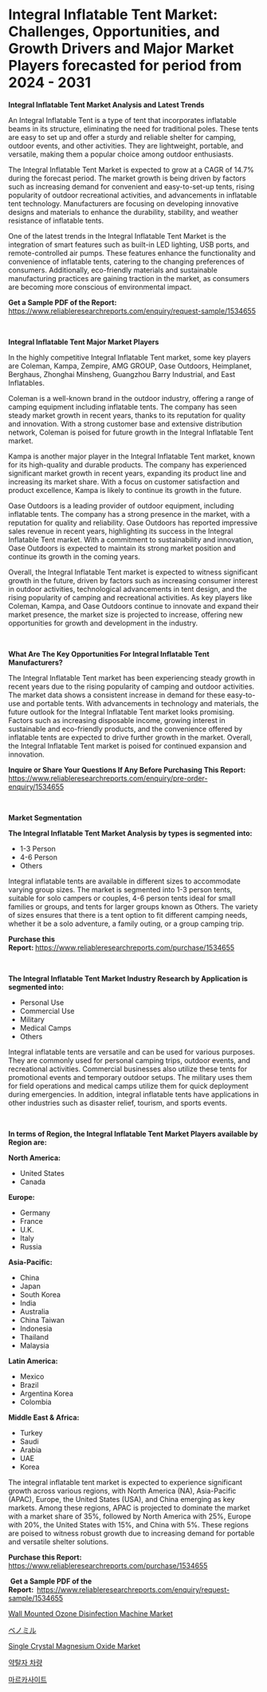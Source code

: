 <p><h1>Integral Inflatable Tent Market: Challenges, Opportunities, and Growth Drivers and Major Market Players forecasted for period from 2024 - 2031</h1></p><p><strong>Integral Inflatable Tent Market Analysis and Latest Trends</strong></p>
<p><p>An Integral Inflatable Tent is a type of tent that incorporates inflatable beams in its structure, eliminating the need for traditional poles. These tents are easy to set up and offer a sturdy and reliable shelter for camping, outdoor events, and other activities. They are lightweight, portable, and versatile, making them a popular choice among outdoor enthusiasts.</p><p>The Integral Inflatable Tent Market is expected to grow at a CAGR of 14.7% during the forecast period. The market growth is being driven by factors such as increasing demand for convenient and easy-to-set-up tents, rising popularity of outdoor recreational activities, and advancements in inflatable tent technology. Manufacturers are focusing on developing innovative designs and materials to enhance the durability, stability, and weather resistance of inflatable tents.</p><p>One of the latest trends in the Integral Inflatable Tent Market is the integration of smart features such as built-in LED lighting, USB ports, and remote-controlled air pumps. These features enhance the functionality and convenience of inflatable tents, catering to the changing preferences of consumers. Additionally, eco-friendly materials and sustainable manufacturing practices are gaining traction in the market, as consumers are becoming more conscious of environmental impact.</p></p>
<p><strong>Get a Sample PDF of the Report:&nbsp;</strong> <a href="https://www.reliableresearchreports.com/enquiry/request-sample/1534655">https://www.reliableresearchreports.com/enquiry/request-sample/1534655</a></p>
<p>&nbsp;</p>
<p><strong>Integral Inflatable Tent Major Market Players</strong></p>
<p><p>In the highly competitive Integral Inflatable Tent market, some key players are Coleman, Kampa, Zempire, AMG GROUP, Oase Outdoors, Heimplanet, Berghaus, Zhonghai Minsheng, Guangzhou Barry Industrial, and East Inflatables. </p><p>Coleman is a well-known brand in the outdoor industry, offering a range of camping equipment including inflatable tents. The company has seen steady market growth in recent years, thanks to its reputation for quality and innovation. With a strong customer base and extensive distribution network, Coleman is poised for future growth in the Integral Inflatable Tent market.</p><p>Kampa is another major player in the Integral Inflatable Tent market, known for its high-quality and durable products. The company has experienced significant market growth in recent years, expanding its product line and increasing its market share. With a focus on customer satisfaction and product excellence, Kampa is likely to continue its growth in the future.</p><p>Oase Outdoors is a leading provider of outdoor equipment, including inflatable tents. The company has a strong presence in the market, with a reputation for quality and reliability. Oase Outdoors has reported impressive sales revenue in recent years, highlighting its success in the Integral Inflatable Tent market. With a commitment to sustainability and innovation, Oase Outdoors is expected to maintain its strong market position and continue its growth in the coming years.</p><p>Overall, the Integral Inflatable Tent market is expected to witness significant growth in the future, driven by factors such as increasing consumer interest in outdoor activities, technological advancements in tent design, and the rising popularity of camping and recreational activities. As key players like Coleman, Kampa, and Oase Outdoors continue to innovate and expand their market presence, the market size is projected to increase, offering new opportunities for growth and development in the industry.</p></p>
<p>&nbsp;</p>
<p><strong>What Are The Key Opportunities For Integral Inflatable Tent Manufacturers?</strong></p>
<p><p>The Integral Inflatable Tent market has been experiencing steady growth in recent years due to the rising popularity of camping and outdoor activities. The market data shows a consistent increase in demand for these easy-to-use and portable tents. With advancements in technology and materials, the future outlook for the Integral Inflatable Tent market looks promising. Factors such as increasing disposable income, growing interest in sustainable and eco-friendly products, and the convenience offered by inflatable tents are expected to drive further growth in the market. Overall, the Integral Inflatable Tent market is poised for continued expansion and innovation.</p></p>
<p><strong>Inquire or Share Your Questions If Any Before Purchasing This Report:</strong> <a href="https://www.reliableresearchreports.com/enquiry/pre-order-enquiry/1534655">https://www.reliableresearchreports.com/enquiry/pre-order-enquiry/1534655</a></p>
<p>&nbsp;</p>
<p><strong>Market Segmentation</strong></p>
<p><strong>The Integral Inflatable Tent Market Analysis by types is segmented into:</strong></p>
<p><ul><li>1-3 Person</li><li>4-6 Person</li><li>Others</li></ul></p>
<p><p>Integral inflatable tents are available in different sizes to accommodate varying group sizes. The market is segmented into 1-3 person tents, suitable for solo campers or couples, 4-6 person tents ideal for small families or groups, and tents for larger groups known as Others. The variety of sizes ensures that there is a tent option to fit different camping needs, whether it be a solo adventure, a family outing, or a group camping trip.</p></p>
<p><strong>Purchase this Report:&nbsp;</strong><a href="https://www.reliableresearchreports.com/purchase/1534655">https://www.reliableresearchreports.com/purchase/1534655</a></p>
<p>&nbsp;</p>
<p><strong>The Integral Inflatable Tent Market Industry Research by Application is segmented into:</strong></p>
<p><ul><li>Personal Use</li><li>Commercial Use</li><li>Military</li><li>Medical Camps</li><li>Others</li></ul></p>
<p><p>Integral inflatable tents are versatile and can be used for various purposes. They are commonly used for personal camping trips, outdoor events, and recreational activities. Commercial businesses also utilize these tents for promotional events and temporary outdoor setups. The military uses them for field operations and medical camps utilize them for quick deployment during emergencies. In addition, integral inflatable tents have applications in other industries such as disaster relief, tourism, and sports events.</p></p>
<p>&nbsp;</p>
<p><strong>In terms of Region, the Integral Inflatable Tent Market Players available by Region are:</strong></p>
<p>
    <p> <strong> North America: </strong>
        <ul>
            <li>United States</li>
            <li>Canada</li>
        </ul>
        </p> 
    <p> <strong> Europe: </strong>
        <ul>
            <li>Germany</li>
            <li>France</li>
            <li>U.K.</li>
            <li>Italy</li>
            <li>Russia</li>
        </ul>
        </p> 
    <p> <strong> Asia-Pacific: </strong>
        <ul>
            <li>China</li>
            <li>Japan</li>
            <li>South Korea</li>
            <li>India</li>
            <li>Australia</li>
            <li>China Taiwan</li>
            <li>Indonesia</li>
            <li>Thailand</li>
            <li>Malaysia</li>
        </ul>
        </p> 
    <p> <strong> Latin America: </strong>
        <ul>
            <li>Mexico</li>
            <li>Brazil</li>
            <li>Argentina Korea</li>
            <li>Colombia</li>
        </ul>
        </p> 
    <p> <strong> Middle East & Africa: </strong>
        <ul>
            <li>Turkey</li>
            <li>Saudi</li>
            <li>Arabia</li>
            <li>UAE</li>
            <li>Korea</li>
        </ul>
    </p>
    </p>
<p><p>The integral inflatable tent market is expected to experience significant growth across various regions, with North America (NA), Asia-Pacific (APAC), Europe, the United States (USA), and China emerging as key markets. Among these regions, APAC is projected to dominate the market with a market share of 35%, followed by North America with 25%, Europe with 20%, the United States with 15%, and China with 5%. These regions are poised to witness robust growth due to increasing demand for portable and versatile shelter solutions.</p></p>
<p><strong>Purchase this Report: </strong><a href="https://www.reliableresearchreports.com/purchase/1534655">https://www.reliableresearchreports.com/purchase/1534655</a></p>
<p>&nbsp;<strong>Get a Sample PDF of the Report:&nbsp;&nbsp;</strong><a href="https://www.reliableresearchreports.com/enquiry/request-sample/1534655">https://www.reliableresearchreports.com/enquiry/request-sample/1534655</a></p>
<p><strong></strong></p>
<p><p><a href="https://github.com/jsmusil/Market-Research-Report-List-2/blob/main/wall-mounted-ozone-disinfection-machine-market.md">Wall Mounted Ozone Disinfection Machine Market</a></p><p><a href="https://github.com/LeanneBruen2023/Market-Research-Report-List-1/blob/main/12203627210.md">ベノミル</a></p><p><a href="https://issuu.com/reportprime-2/docs/single-crystal-magnesium-oxide-market-size-2030.pp">Single Crystal Magnesium Oxide Market</a></p><p><a href="https://github.com/vss5505pa7z1p/Market-Research-Report-List-1/blob/main/66251045877.md">약탈자 차량</a></p><p><a href="https://github.com/FelipeGrrady654556/Market-Research-Report-List-1/blob/main/67248635878.md">마르카사이트</a></p></p>